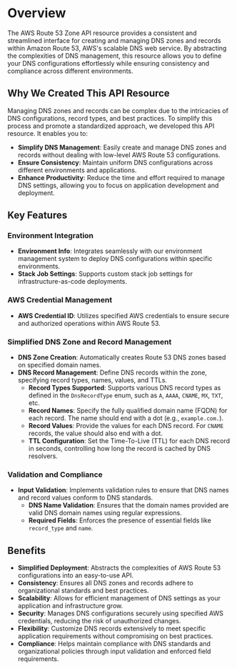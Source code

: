 # Overview

The AWS Route 53 Zone API resource provides a consistent and streamlined interface for creating and managing DNS zones and records within Amazon Route 53, AWS's scalable DNS web service. By abstracting the complexities of DNS management, this resource allows you to define your DNS configurations effortlessly while ensuring consistency and compliance across different environments.

## Why We Created This API Resource

Managing DNS zones and records can be complex due to the intricacies of DNS configurations, record types, and best practices. To simplify this process and promote a standardized approach, we developed this API resource. It enables you to:

- **Simplify DNS Management**: Easily create and manage DNS zones and records without dealing with low-level AWS Route 53 configurations.
- **Ensure Consistency**: Maintain uniform DNS configurations across different environments and applications.
- **Enhance Productivity**: Reduce the time and effort required to manage DNS settings, allowing you to focus on application development and deployment.

## Key Features

### Environment Integration

- **Environment Info**: Integrates seamlessly with our environment management system to deploy DNS configurations within specific environments.
- **Stack Job Settings**: Supports custom stack job settings for infrastructure-as-code deployments.

### AWS Credential Management

- **AWS Credential ID**: Utilizes specified AWS credentials to ensure secure and authorized operations within AWS Route 53.

### Simplified DNS Zone and Record Management

- **DNS Zone Creation**: Automatically creates Route 53 DNS zones based on specified domain names.
- **DNS Record Management**: Define DNS records within the zone, specifying record types, names, values, and TTLs.
    - **Record Types Supported**: Supports various DNS record types as defined in the `DnsRecordType` enum, such as `A`, `AAAA`, `CNAME`, `MX`, `TXT`, etc.
    - **Record Names**: Specify the fully qualified domain name (FQDN) for each record. The name should end with a dot (e.g., `example.com.`).
    - **Record Values**: Provide the values for each DNS record. For `CNAME` records, the value should also end with a dot.
    - **TTL Configuration**: Set the Time-To-Live (TTL) for each DNS record in seconds, controlling how long the record is cached by DNS resolvers.

### Validation and Compliance

- **Input Validation**: Implements validation rules to ensure that DNS names and record values conform to DNS standards.
    - **DNS Name Validation**: Ensures that the domain names provided are valid DNS domain names using regular expressions.
    - **Required Fields**: Enforces the presence of essential fields like `record_type` and `name`.

## Benefits

- **Simplified Deployment**: Abstracts the complexities of AWS Route 53 configurations into an easy-to-use API.
- **Consistency**: Ensures all DNS zones and records adhere to organizational standards and best practices.
- **Scalability**: Allows for efficient management of DNS settings as your application and infrastructure grow.
- **Security**: Manages DNS configurations securely using specified AWS credentials, reducing the risk of unauthorized changes.
- **Flexibility**: Customize DNS records extensively to meet specific application requirements without compromising on best practices.
- **Compliance**: Helps maintain compliance with DNS standards and organizational policies through input validation and enforced field requirements.
